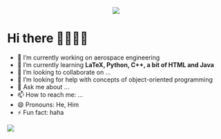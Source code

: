 <div align = "center">
<img src = "https://media.giphy.com/media/mi6DsSSNKDbUY/giphy-downsized.gif">  
</div>

# Hi there 👨🏻‍💻👋

- 🔭 I’m currently working on aerospace engineering
- 🌱 I’m currently learning **LaTeX, Python, C++, a bit of HTML and Java**
- 👯 I’m looking to collaborate on ...
- 🤔 I’m looking for help with concepts of object-oriented programming
- 💬 Ask me about ...
- 📫 How to reach me: ...
- 😄 Pronouns: He, Him
- ⚡ Fun fact: haha

<img src="https://github-readme-stats.vercel.app/api?username=yonghuatang&&show_icons=true&title_color=ffffff&icon_color=ffffff&text_color=ffffff&bg_color=151515">
